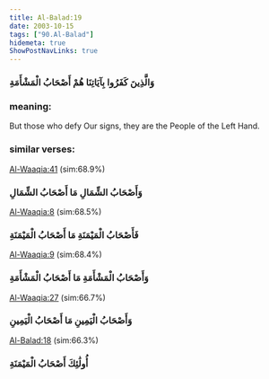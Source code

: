 ```yaml
---
title: Al-Balad:19
date: 2003-10-15
tags: ["90.Al-Balad"]
hidemeta: true 
ShowPostNavLinks: true 
---
```

### وَالَّذِينَ كَفَرُوا بِآيَاتِنَا هُمْ أَصْحَابُ الْمَشْأَمَةِ
### meaning: 
But those who defy Our signs, they are the People of the Left Hand.
### similar verses: 

[Al-Waaqia:41](/56/41) (sim:68.9%)

### وَأَصْحَابُ الشِّمَالِ مَا أَصْحَابُ الشِّمَالِ

[Al-Waaqia:8](/56/8) (sim:68.5%)

### فَأَصْحَابُ الْمَيْمَنَةِ مَا أَصْحَابُ الْمَيْمَنَةِ

[Al-Waaqia:9](/56/9) (sim:68.4%)

### وَأَصْحَابُ الْمَشْأَمَةِ مَا أَصْحَابُ الْمَشْأَمَةِ

[Al-Waaqia:27](/56/27) (sim:66.7%)

### وَأَصْحَابُ الْيَمِينِ مَا أَصْحَابُ الْيَمِينِ

[Al-Balad:18](/90/18) (sim:66.3%)

### أُولَٰئِكَ أَصْحَابُ الْمَيْمَنَةِ
